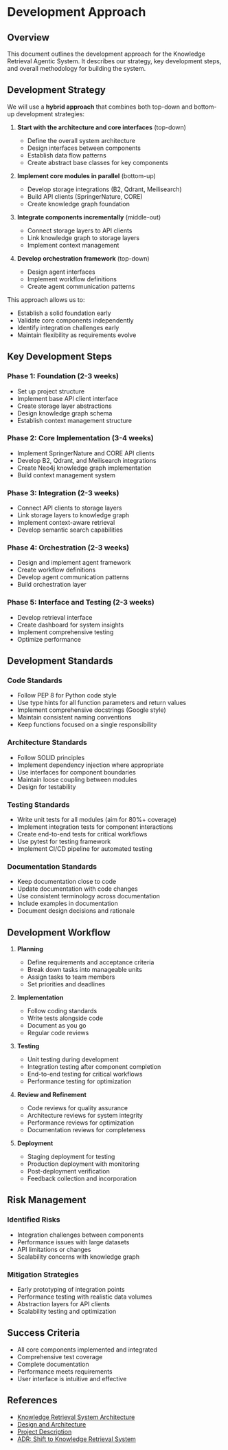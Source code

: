 # Development Approach

## Overview

This document outlines the development approach for the Knowledge Retrieval Agentic System. It describes our strategy, key development steps, and overall methodology for building the system.

## Development Strategy

We will use a **hybrid approach** that combines both top-down and bottom-up development strategies:

1. **Start with the architecture and core interfaces** (top-down)
   - Define the overall system architecture
   - Design interfaces between components
   - Establish data flow patterns
   - Create abstract base classes for key components

2. **Implement core modules in parallel** (bottom-up)
   - Develop storage integrations (B2, Qdrant, Meilisearch)
   - Build API clients (SpringerNature, CORE)
   - Create knowledge graph foundation

3. **Integrate components incrementally** (middle-out)
   - Connect storage layers to API clients
   - Link knowledge graph to storage layers
   - Implement context management

4. **Develop orchestration framework** (top-down)
   - Design agent interfaces
   - Implement workflow definitions
   - Create agent communication patterns

This approach allows us to:
- Establish a solid foundation early
- Validate core components independently
- Identify integration challenges early
- Maintain flexibility as requirements evolve

## Key Development Steps

### Phase 1: Foundation (2-3 weeks)
- Set up project structure
- Implement base API client interface
- Create storage layer abstractions
- Design knowledge graph schema
- Establish context management structure

### Phase 2: Core Implementation (3-4 weeks)
- Implement SpringerNature and CORE API clients
- Develop B2, Qdrant, and Meilisearch integrations
- Create Neo4j knowledge graph implementation
- Build context management system

### Phase 3: Integration (2-3 weeks)
- Connect API clients to storage layers
- Link storage layers to knowledge graph
- Implement context-aware retrieval
- Develop semantic search capabilities

### Phase 4: Orchestration (2-3 weeks)
- Design and implement agent framework
- Create workflow definitions
- Develop agent communication patterns
- Build orchestration layer

### Phase 5: Interface and Testing (2-3 weeks)
- Develop retrieval interface
- Create dashboard for system insights
- Implement comprehensive testing
- Optimize performance

## Development Standards

### Code Standards
- Follow PEP 8 for Python code style
- Use type hints for all function parameters and return values
- Implement comprehensive docstrings (Google style)
- Maintain consistent naming conventions
- Keep functions focused on a single responsibility

### Architecture Standards
- Follow SOLID principles
- Implement dependency injection where appropriate
- Use interfaces for component boundaries
- Maintain loose coupling between modules
- Design for testability

### Testing Standards
- Write unit tests for all modules (aim for 80%+ coverage)
- Implement integration tests for component interactions
- Create end-to-end tests for critical workflows
- Use pytest for testing framework
- Implement CI/CD pipeline for automated testing

### Documentation Standards
- Keep documentation close to code
- Update documentation with code changes
- Use consistent terminology across documentation
- Include examples in documentation
- Document design decisions and rationale

## Development Workflow

1. **Planning**
   - Define requirements and acceptance criteria
   - Break down tasks into manageable units
   - Assign tasks to team members
   - Set priorities and deadlines

2. **Implementation**
   - Follow coding standards
   - Write tests alongside code
   - Document as you go
   - Regular code reviews

3. **Testing**
   - Unit testing during development
   - Integration testing after component completion
   - End-to-end testing for critical workflows
   - Performance testing for optimization

4. **Review and Refinement**
   - Code reviews for quality assurance
   - Architecture reviews for system integrity
   - Performance reviews for optimization
   - Documentation reviews for completeness

5. **Deployment**
   - Staging deployment for testing
   - Production deployment with monitoring
   - Post-deployment verification
   - Feedback collection and incorporation

## Risk Management

### Identified Risks
- Integration challenges between components
- Performance issues with large datasets
- API limitations or changes
- Scalability concerns with knowledge graph

### Mitigation Strategies
- Early prototyping of integration points
- Performance testing with realistic data volumes
- Abstraction layers for API clients
- Scalability testing and optimization

## Success Criteria

- All core components implemented and integrated
- Comprehensive test coverage
- Complete documentation
- Performance meets requirements
- User interface is intuitive and effective

## References

- [Knowledge Retrieval System Architecture](../2024-04-20_knowledge_retrieval_system_architecture.md)
- [Design and Architecture](../design_and_architecture.txt)
- [Project Description](../project_description.txt)
- [ADR: Shift to Knowledge Retrieval System](../2024-04-20_adr_shift_to_knowledge_retrieval_system.md) 
